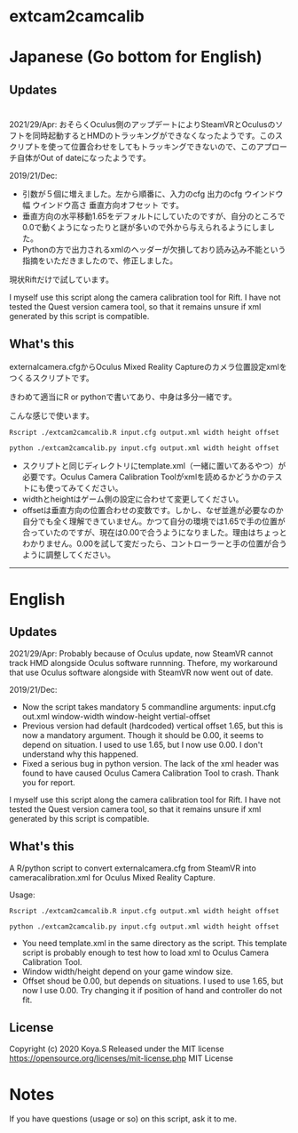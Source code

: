 # extcam2camcalib
# Japanese (Go bottom for English)
## Updates
#
2021/29/Apr:
おそらくOculus側のアップデートによりSteamVRとOculusのソフトを同時起動するとHMDのトラッキングができなくなったようです。このスクリプトを使って位置合わせをしてもトラッキングできないので、このアプローチ自体がOut of dateになったようです。

2019/21/Dec:
* 引数が５個に増えました。左から順番に、入力のcfg 出力のcfg ウインドウ幅 ウインドウ高さ 垂直方向オフセット です。
* 垂直方向の水平移動1.65をデフォルトにしていたのですが、自分のところで0.0で動くようになったりと謎が多いので外から与えられるようにしました。
* Pythonの方で出力されるxmlのヘッダーが欠損しており読み込み不能という指摘をいただきましたので、修正しました。

現状Riftだけで試しています。

I myself use this script along the camera calibration tool for Rift. I have not tested the Quest version camera tool, so that it remains unsure if xml generated by this script is compatible.

## What's this 

externalcamera.cfgからOculus Mixed Reality Captureのカメラ位置設定xmlをつくるスクリプトです。

きわめて適当にR or pythonで書いてあり、中身は多分一緒です。

こんな感じで使います。

```Rscript ./extcam2camcalib.R input.cfg output.xml width height offset```

```python ./extcam2camcalib.py input.cfg output.xml width height offset```

* スクリプトと同じディレクトリにtemplate.xml（一緒に置いてあるやつ）が必要です。Oculus Camera Calibration Toolがxmlを読めるかどうかのテストにも使ってみてください。
* widthとheightはゲーム側の設定に合わせて変更してください。
* offsetは垂直方向の位置合わせの変数です。しかし、なぜ並進が必要なのか自分でも全く理解できていません。かつて自分の環境では1.65で手の位置が合っていたのですが、現在は0.00で合うようになりました。理由はちょっとわかりません。0.00を試して変だったら、コントローラーと手の位置が合うように調整してください。

-------------------------------------------------
# English

## Updates
2021/29/Apr:
Probably because of Oculus update, now SteamVR cannot track HMD alongside Oculus software runnning. Thefore, my workaround that use Oculus software alongside with SteamVR now went out of date. 

2019/21/Dec:
* Now the script takes mandatory 5 commandline arguments: input.cfg out.xml window-width window-height vertial-offset
* Previous version had default (hardcoded) vertical offset 1.65, but this is now a mandatory argument. Though it should be 0.00, it seems to depend on situation. I used to use 1.65, but I now use 0.00. I don't understand why this happened.
* Fixed a serious bug in python version. The lack of the xml header was found to have caused Oculus Camera Calibration Tool to crash. Thank you for report.

I myself use this script along the camera calibration tool for Rift. I have not tested the Quest version camera tool, so that it remains unsure if xml generated by this script is compatible.

## What's this 
A R/python script to convert externalcamera.cfg from SteamVR into cameracalibration.xml for Oculus Mixed Reality Capture.

Usage:

```Rscript ./extcam2camcalib.R input.cfg output.xml width height offset```

```python ./extcam2camcalib.py input.cfg output.xml width height offset```

* You need template.xml in the same directory as the script. This template script is probably enough to test how to load xml to Oculus Camera Calibration Tool.
* Window width/height depend on your game window size. 
* Offset shoud be 0.00, but depends on situations. I used to use 1.65, but now I use 0.00. Try changing it if position of hand and controller do not fit.


## License
Copyright (c) 2020 Koya.S
Released under the MIT license
https://opensource.org/licenses/mit-license.php
MIT License

# Notes
If you have questions (usage or so) on this script, ask it to me.
